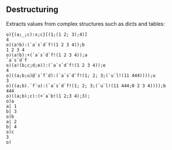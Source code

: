 ## Destructuring

Extracts vаlues from complex structures such as dicts and tables:

```o
o){(a;_;c):x;c}[(1;(1 2; 3);4)]
4
o)(a!b):(`a`s`d`f!(1 2 3 4));b
1 2 3 4
o)(a!b):+(`a`s`d`f!(1 2 3 4));a
`a`s`d`f
o)(a!(b;c;d;e)):(`a`s`d`f!(1 2 3 4));e
4
o)((a;b;u)@`s`f`d):(`a`s`d`f!(1; 2; 3;(`u`l!(11 444))));u
3
o)((a;b).`f`u):(`a`s`d`f!(1; 2; 3;(`u`l!(11 444;0 2 3 4))));b
444
o)((a;b);c):(+`a`b!(1 2;3 4);3);
o)a
a| 1
b| 3
o)b
a| 2
b| 4
o)c
3
o)
```
